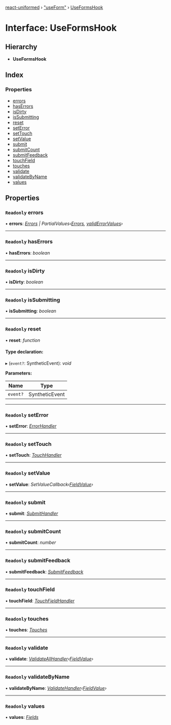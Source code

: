 [react-uniformed](../README.md) › ["useForm"](../modules/_useform_.md) › [UseFormsHook](_useform_.useformshook.md)

# Interface: UseFormsHook

## Hierarchy

* **UseFormsHook**

## Index

### Properties

* [errors](_useform_.useformshook.md#readonly-errors)
* [hasErrors](_useform_.useformshook.md#readonly-haserrors)
* [isDirty](_useform_.useformshook.md#readonly-isdirty)
* [isSubmitting](_useform_.useformshook.md#readonly-issubmitting)
* [reset](_useform_.useformshook.md#readonly-reset)
* [setError](_useform_.useformshook.md#readonly-seterror)
* [setTouch](_useform_.useformshook.md#readonly-settouch)
* [setValue](_useform_.useformshook.md#readonly-setvalue)
* [submit](_useform_.useformshook.md#readonly-submit)
* [submitCount](_useform_.useformshook.md#readonly-submitcount)
* [submitFeedback](_useform_.useformshook.md#readonly-submitfeedback)
* [touchField](_useform_.useformshook.md#readonly-touchfield)
* [touches](_useform_.useformshook.md#readonly-touches)
* [validate](_useform_.useformshook.md#readonly-validate)
* [validateByName](_useform_.useformshook.md#readonly-validatebyname)
* [values](_useform_.useformshook.md#readonly-values)

## Properties

### `Readonly` errors

• **errors**: *[Errors](../modules/_useerrors_.md#errors) | PartialValues‹[Errors](../modules/_useerrors_.md#errors), [validErrorValues](../modules/_useerrors_.md#validerrorvalues)›*

___

### `Readonly` hasErrors

• **hasErrors**: *boolean*

___

### `Readonly` isDirty

• **isDirty**: *boolean*

___

### `Readonly` isSubmitting

• **isSubmitting**: *boolean*

___

### `Readonly` reset

• **reset**: *function*

#### Type declaration:

▸ (`event?`: SyntheticEvent): *void*

**Parameters:**

Name | Type |
------ | ------ |
`event?` | SyntheticEvent |

___

### `Readonly` setError

• **setError**: *[ErrorHandler](_useerrors_.errorhandler.md)*

___

### `Readonly` setTouch

• **setTouch**: *[TouchHandler](_usetouch_.touchhandler.md)*

___

### `Readonly` setValue

• **setValue**: *SetValueCallback‹[FieldValue](../modules/_usefields_.md#fieldvalue)›*

___

### `Readonly` submit

• **submit**: *[SubmitHandler](_usesubmission_types_.submithandler.md)*

___

### `Readonly` submitCount

• **submitCount**: *number*

___

### `Readonly` submitFeedback

• **submitFeedback**: *[SubmitFeedback](../modules/_usesubmission_types_.md#submitfeedback)*

___

### `Readonly` touchField

• **touchField**: *[TouchFieldHandler](_usetouch_.touchfieldhandler.md)*

___

### `Readonly` touches

• **touches**: *[Touches](../modules/_usetouch_.md#touches)*

___

### `Readonly` validate

• **validate**: *[ValidateAllHandler](_usevalidation_types_.validateallhandler.md)‹[FieldValue](../modules/_usefields_.md#fieldvalue)›*

___

### `Readonly` validateByName

• **validateByName**: *[ValidateHandler](_usevalidation_types_.validatehandler.md)‹[FieldValue](../modules/_usefields_.md#fieldvalue)›*

___

### `Readonly` values

• **values**: *[Fields](../modules/_usefields_.md#fields)*
